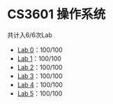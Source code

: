 # CS3601 操作系统

共计入6/6次Lab

- [Lab 0](./Lab%200)：100/100
- [Lab 1](./Lab%201)：100/100
- [Lab 2](./Lab%202)：100/100
- [Lab 3](./Lab%203)：100/100
- [Lab 4](./Lab%204)：100/100
- [Lab 5](./Lab%205)：100/100